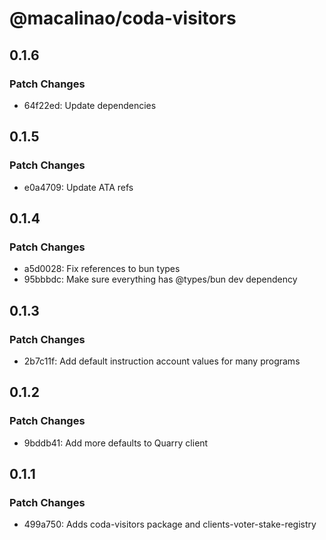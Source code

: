 # @macalinao/coda-visitors

## 0.1.6

### Patch Changes

- 64f22ed: Update dependencies

## 0.1.5

### Patch Changes

- e0a4709: Update ATA refs

## 0.1.4

### Patch Changes

- a5d0028: Fix references to bun types
- 95bbbdc: Make sure everything has @types/bun dev dependency

## 0.1.3

### Patch Changes

- 2b7c11f: Add default instruction account values for many programs

## 0.1.2

### Patch Changes

- 9bddb41: Add more defaults to Quarry client

## 0.1.1

### Patch Changes

- 499a750: Adds coda-visitors package and clients-voter-stake-registry
